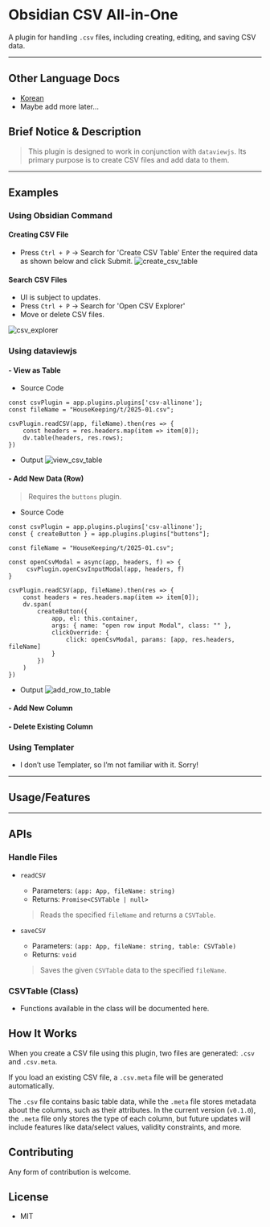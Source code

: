 # Obsidian CSV All-in-One

A plugin for handling `.csv` files, including creating, editing, and saving CSV data.

----
## Other Language Docs
- [Korean](./docs/README.kr.md)
- Maybe add more later...

## Brief Notice & Description
> This plugin is designed to work in conjunction with `dataviewjs`.
> Its primary purpose is to create CSV files and add data to them.

----
## Examples
### Using Obsidian Command
#### Creating CSV File

- Press `Ctrl + P` -> Search for 'Create CSV Table'
Enter the required data as shown below and click Submit.
![create_csv_table](./docs/images/create_csv_table.gif)

#### Search CSV Files
- UI is subject to updates.
- Press `Ctrl + P` -> Search for 'Open CSV Explorer'
- Move or delete CSV files.

![csv_explorer](./docs/images/csv_explorer.png)

### Using dataviewjs

#### - View as Table
- Source Code
```dataviewjs
const csvPlugin = app.plugins.plugins['csv-allinone'];
const fileName = "HouseKeeping/t/2025-01.csv"; 

csvPlugin.readCSV(app, fileName).then(res => {
	const headers = res.headers.map(item => item[0]);
	dv.table(headers, res.rows);
})
```
- Output
![view_csv_table](./docs/images/view_csv_table.png)

#### - Add New Data (Row)
> Requires the `buttons` plugin.
- Source Code
```dataviewjs
const csvPlugin = app.plugins.plugins['csv-allinone'];
const { createButton } = app.plugins.plugins["buttons"];

const fileName = "HouseKeeping/t/2025-01.csv"; 

const openCsvModal = async(app, headers, f) => {
	 csvPlugin.openCsvInputModal(app, headers, f)
}

csvPlugin.readCSV(app, fileName).then(res => {
	const headers = res.headers.map(item => item[0]);
	dv.span(
	    createButton({
			app, el: this.container, 
			args: { name: "open row input Modal", class: "" },
			clickOverride: {
				click: openCsvModal, params: [app, res.headers, fileName]
			}
		})
	)
})
```
- Output
![add_row_to_table](./docs/images/add_row_to_table.gif)

#### - Add New Column
#### - Delete Existing Column

### Using Templater
- I don’t use Templater, so I’m not familiar with it. Sorry!

----
## Usage/Features

----
## APIs
### Handle Files
- `readCSV`
	- Parameters: `(app: App, fileName: string)`
	- Returns: `Promise<CSVTable | null>`
	> Reads the specified `fileName` and returns a `CSVTable`.

- `saveCSV`
	- Parameters: `(app: App, fileName: string, table: CSVTable)`
	- Returns: `void`
	> Saves the given `CSVTable` data to the specified `fileName`.

### CSVTable (Class)
- Functions available in the class will be documented here.

## How It Works
When you create a CSV file using this plugin, two files are generated: `.csv` and `.csv.meta`.

If you load an existing CSV file, a `.csv.meta` file will be generated automatically.

The `.csv` file contains basic table data, while the `.meta` file stores metadata about the columns, such as their attributes. In the current version (`v0.1.0`), the `.meta` file only stores the type of each column, but future updates will include features like data/select values, validity constraints, and more.

## Contributing
Any form of contribution is welcome.

## License
- MIT
